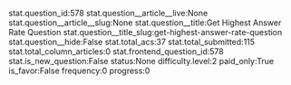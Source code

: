 stat.question_id:578
stat.question__article__live:None
stat.question__article__slug:None
stat.question__title:Get Highest Answer Rate Question
stat.question__title_slug:get-highest-answer-rate-question
stat.question__hide:False
stat.total_acs:37
stat.total_submitted:115
stat.total_column_articles:0
stat.frontend_question_id:578
stat.is_new_question:False
status:None
difficulty.level:2
paid_only:True
is_favor:False
frequency:0
progress:0
